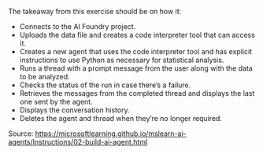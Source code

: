 The takeaway from this exercise should be on how it:
* Connects to the AI Foundry project.
* Uploads the data file and creates a code interpreter tool that can access it.
* Creates a new agent that uses the code interpreter tool and has explicit instructions to use Python as necessary for statistical analysis.
* Runs a thread with a prompt message from the user along with the data to be analyzed.
* Checks the status of the run in case there’s a failure.
* Retrieves the messages from the completed thread and displays the last one sent by the agent.
* Displays the conversation history.
* Deletes the agent and thread when they’re no longer required.

Source: https://microsoftlearning.github.io/mslearn-ai-agents/Instructions/02-build-ai-agent.html
